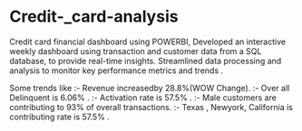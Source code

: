 # Credit-_card-analysis
Credit card financial dashboard using POWERBI,
Developed an interactive  weekly dashboard using transaction and customer data from a SQL database, to provide real-time insights.
Streamlined data processing and analysis to monitor key performance metrics and trends .

Some trends like :- Revenue increasedby 28.8%(WOW Change).
                 :- Over all Delinquent is 6.06% .
                 :- Activation rate is 57.5% .
                 :- Male customers are contributing to 93% of overall transactions.
                 :- Texas , Newyork, California is contributing rate is 57.5% .
                  
                
                  
 
